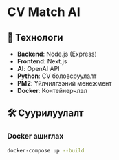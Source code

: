 # CV Match AI

## 🚀 Технологи

- **Backend**: Node.js (Express)
- **Frontend**: Next.js
- **AI**: OpenAI API
- **Python**: CV боловсруулалт
- **PM2**: Үйлчилгээний менежмент
- **Docker**: Контейнерчлэл

## 🛠 Суурилуулалт

### Docker ашиглах

```bash
docker-compose up --build